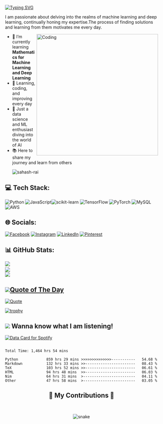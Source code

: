 

<a href="https://git.io/typing-svg"><img src="https://readme-typing-svg.herokuapp.com?font=Ballet&size=32&pause=1000&color=F7F2D1&background=D1FFC900&center=true&vCenter=true&multiline=true&width=435&lines=%F0%9F%8C%9F+Hey%2C++This++is++Sahash++Rai!" alt="Typing SVG" /></a>


I am passionate about delving into the realms of machine learning and deep learning, continually honing my expertise.The process of finding solutions and learning from them motivates me every day.

<img align="right" alt="Coding" width="400" src="https://i.pinimg.com/originals/90/70/32/9070324cdfc07c68d60eed0c39e77573.gif">

- 🌱 I’m currently learning **Mathematics for Machine Learning and Deep Learning**
- 🚀 Learning, coding, and improving every day 
- 🤖 Just a data science and ML enthusiast diving into the world of AI 
- 📚 Here to share my journey and learn from others
  <p align="left"> <img src="https://komarev.com/ghpvc/?username=sahash-rai&label=Profile%20views&color=0e75b6&style=flat" alt="sahash-rai" /> </p>

## 💻 Tech Stack:
![Python](https://img.shields.io/badge/python-3670A0?style=plastic&logo=python&logoColor=ffdd54) ![JavaScript](https://img.shields.io/badge/javascript-%23323330.svg?style=for-the-badge&logo=javascript&logoColor=%23F7DF1E)![scikit-learn](https://img.shields.io/badge/scikit--learn-%23F7931E.svg?style=plastic&logo=scikit-learn&logoColor=white) ![TensorFlow](https://img.shields.io/badge/TensorFlow-%23FF6F00.svg?style=plastic&logo=TensorFlow&logoColor=white) ![PyTorch](https://img.shields.io/badge/PyTorch-%23EE4C2C.svg?style=plastic&logo=PyTorch&logoColor=white) ![MySQL](https://img.shields.io/badge/mysql-4479A1.svg?style=plastic&logo=mysql&logoColor=white) ![AWS](https://img.shields.io/badge/AWS-%23FF9900.svg?style=plastic&logo=amazon-aws&logoColor=white)

## 🌐 Socials:
[![Facebook](https://img.shields.io/badge/Facebook-%231877F2.svg?logo=Facebook&logoColor=white)](https://facebook.com/https://www.facebook.com/profile.php?id=100073757256474) [![Instagram](https://img.shields.io/badge/Instagram-%23E4405F.svg?logo=Instagram&logoColor=white)](https://instagram.com/https://www.instagram.com/sahash_rae_e/) [![LinkedIn](https://img.shields.io/badge/LinkedIn-%230077B5.svg?logo=linkedin&logoColor=white)](https://linkedin.com/in/sahash-rai-27923431b) [![Pinterest](https://img.shields.io/badge/Pinterest-%23E60023.svg?logo=Pinterest&logoColor=white)](https://pinterest.com/SahashRaee) 


## 📊 GitHub Stats:
![](https://github-readme-stats.vercel.app/api?username=SahashRaee&count_private=true&rank_icon=github&theme=neon)<a href="https://github.com/SahashRaee"><br/>
![](https://github-readme-streak-stats.herokuapp.com/?user=SahashRaee&theme=neon&hide_border=false)<br/>
![](https://github-readme-stats.vercel.app/api/top-langs/?username=SahashRaee&theme=neon&hide_border=false&include_all_commits=true&count_private=false&layout=compact)

## ![](https://github.com/SahashRaee/SahashRaee/blob/main/assets/double-quotation%20(1).png)Quote of The Day
![Quote](https://github-readme-quotes-bay.vercel.app/quote?theme=dark&animation=grow_out_in)

[![trophy](https://github-profile-trophy.vercel.app/?username=SahashRaee&theme=onedark)](https://github.com/SahashRaee/github-profile-trophy)




## ![](https://github.com/SahashRaee/SahashRaee/blob/main/assets/icons8-spotify-48.png) Wanna know what I am listening!
<a href="https://data-card-for-spotify.herokuapp.com/card?user_id=31iohwu2nxkgk4ne6hijwv47qlce">
  <img src="https://data-card-for-spotify.herokuapp.com/api/card?user_id=31iohwu2nxkgk4ne6hijwv47qlce" alt="Data Card for Spotify">
</a>

```From: 10 July 2020 - To: 06 August 2022

Total Time: 1,464 hrs 54 mins

Python             859 hrs 29 mins >>>>>>>>>>>>>>-----------   54.68 %
Markdown           132 hrs 33 mins >>-----------------------   08.43 %
TeX                103 hrs 52 mins >>-----------------------   06.61 %
HTML               94 hrs 48 mins  >>-----------------------   06.03 %
Nim                64 hrs 31 mins  >------------------------   04.11 %
Other              47 hrs 58 mins  >------------------------   03.05 %
```

<div align="center">
  <h2>🐍 My Contributions 🐍</h2>
  <br>
<p align="center">
  <img src="https://github.com/SahashRaee/SahashRaee/raw/output/github-contribution-SahashRaee-contribution.svg" alt="snake"></center>
</p>
  <br/><br/><br/>
</div>


